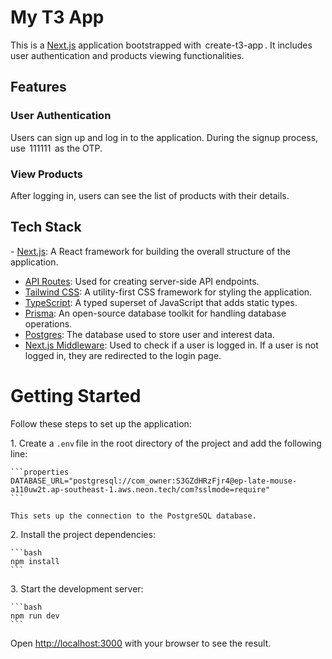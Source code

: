# My T3 App

This is a [Next.js](https://nextjs.org) application bootstrapped with ⁠ create-t3-app ⁠. It includes user authentication and products viewing functionalities.

## Features

### User Authentication

Users can sign up and log in to the application. During the signup process, use ⁠ 111111 ⁠ as the OTP. 

### View Products

After logging in, users can see the list of products with their details.

## Tech Stack

⁠- [Next.js](https://nextjs.org): A React framework for building the overall structure of the application.
- ⁠[API Routes](https://nextjs.org/docs/api-routes/introduction): Used for creating server-side API endpoints.
- ⁠[Tailwind CSS](https://tailwindcss.com): A utility-first CSS framework for styling the application.
- ⁠[TypeScript](https://www.typescriptlang.org/): A typed superset of JavaScript that adds static types.
- ⁠[Prisma](https://prisma.io): An open-source database toolkit for handling database operations.
- ⁠[Postgres](https://www.postgresql.org/): The database used to store user and interest data.
- ⁠[Next.js Middleware](https://nextjs.org/docs/middleware): Used to check if a user is logged in. If a user is not logged in, they are redirected to the login page.

# Getting Started

Follow these steps to set up the application:

1.⁠ ⁠Create a ⁠`.env` ⁠file in the root directory of the project and add the following line:

    ⁠```properties
    DATABASE_URL="postgresql://com_owner:S3GZdHRzFjr4@ep-late-mouse-a110uw2t.ap-southeast-1.aws.neon.tech/com?sslmode=require"
    ```

    This sets up the connection to the PostgreSQL database.

2.⁠ ⁠Install the project dependencies:

    ```bash
    npm install
    ```

3.⁠ ⁠Start the development server:

    ```bash
    npm run dev
    ```

Open [http://localhost:3000](http://localhost:3000) with your browser to see the result.